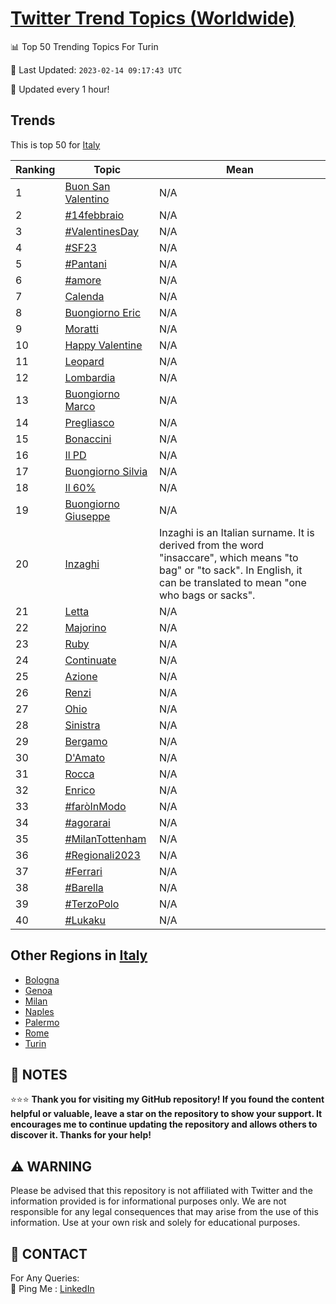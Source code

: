 [Twitter Trend Topics (Worldwide)](https://github.com/ErcinDedeoglu/Twitter-Trend-Topics)
==========


📊 Top 50 Trending Topics For Turin

📆 Last Updated: `2023-02-14 09:17:43 UTC`

🔧 Updated every 1 hour!


## Trends

This is top 50 for [Italy](</Italy>)

| Ranking | Topic | Mean |
| ------- | ------------ | ------------ |
| 1 | [Buon San Valentino](http://twitter.com/search?q=Buon+San+Valentino) | N/A |
| 2 | [#14febbraio](http://twitter.com/search?q=%2314febbraio) | N/A |
| 3 | [#ValentinesDay](http://twitter.com/search?q=%23ValentinesDay) | N/A |
| 4 | [#SF23](http://twitter.com/search?q=%23SF23) | N/A |
| 5 | [#Pantani](http://twitter.com/search?q=%23Pantani) | N/A |
| 6 | [#amore](http://twitter.com/search?q=%23amore) | N/A |
| 7 | [Calenda](http://twitter.com/search?q=Calenda) | N/A |
| 8 | [Buongiorno Eric](http://twitter.com/search?q=Buongiorno+Eric) | N/A |
| 9 | [Moratti](http://twitter.com/search?q=Moratti) | N/A |
| 10 | [Happy Valentine](http://twitter.com/search?q=Happy+Valentine) | N/A |
| 11 | [Leopard](http://twitter.com/search?q=Leopard) | N/A |
| 12 | [Lombardia](http://twitter.com/search?q=Lombardia) | N/A |
| 13 | [Buongiorno Marco](http://twitter.com/search?q=Buongiorno+Marco) | N/A |
| 14 | [Pregliasco](http://twitter.com/search?q=Pregliasco) | N/A |
| 15 | [Bonaccini](http://twitter.com/search?q=Bonaccini) | N/A |
| 16 | [Il PD](http://twitter.com/search?q=Il+PD) | N/A |
| 17 | [Buongiorno Silvia](http://twitter.com/search?q=Buongiorno+Silvia) | N/A |
| 18 | [Il 60%](http://twitter.com/search?q=Il+60%25) | N/A |
| 19 | [Buongiorno Giuseppe](http://twitter.com/search?q=Buongiorno+Giuseppe) | N/A |
| 20 | [Inzaghi](http://twitter.com/search?q=Inzaghi) | Inzaghi is an Italian surname. It is derived from the word "insaccare", which means "to bag" or "to sack". In English, it can be translated to mean "one who bags or sacks". |
| 21 | [Letta](http://twitter.com/search?q=Letta) | N/A |
| 22 | [Majorino](http://twitter.com/search?q=Majorino) | N/A |
| 23 | [Ruby](http://twitter.com/search?q=Ruby) | N/A |
| 24 | [Continuate](http://twitter.com/search?q=Continuate) | N/A |
| 25 | [Azione](http://twitter.com/search?q=Azione) | N/A |
| 26 | [Renzi](http://twitter.com/search?q=Renzi) | N/A |
| 27 | [Ohio](http://twitter.com/search?q=Ohio) | N/A |
| 28 | [Sinistra](http://twitter.com/search?q=Sinistra) | N/A |
| 29 | [Bergamo](http://twitter.com/search?q=Bergamo) | N/A |
| 30 | [D'Amato](http://twitter.com/search?q=D%27Amato) | N/A |
| 31 | [Rocca](http://twitter.com/search?q=Rocca) | N/A |
| 32 | [Enrico](http://twitter.com/search?q=Enrico) | N/A |
| 33 | [#faròInModo](http://twitter.com/search?q=%23far%c3%b2InModo) | N/A |
| 34 | [#agorarai](http://twitter.com/search?q=%23agorarai) | N/A |
| 35 | [#MilanTottenham](http://twitter.com/search?q=%23MilanTottenham) | N/A |
| 36 | [#Regionali2023](http://twitter.com/search?q=%23Regionali2023) | N/A |
| 37 | [#Ferrari](http://twitter.com/search?q=%23Ferrari) | N/A |
| 38 | [#Barella](http://twitter.com/search?q=%23Barella) | N/A |
| 39 | [#TerzoPolo](http://twitter.com/search?q=%23TerzoPolo) | N/A |
| 40 | [#Lukaku](http://twitter.com/search?q=%23Lukaku) | N/A |



## Other Regions in [Italy](</Italy>)

* [Bologna](</Italy/Bologna.md>)
* [Genoa](</Italy/Genoa.md>)
* [Milan](</Italy/Milan.md>)
* [Naples](</Italy/Naples.md>)
* [Palermo](</Italy/Palermo.md>)
* [Rome](</Italy/Rome.md>)
* [Turin](</Italy/Turin.md>)



## 📝 NOTES

⭐⭐⭐ **Thank you for visiting my GitHub repository! If you found the content helpful or valuable, leave a star on the repository to show your support. It encourages me to continue updating the repository and allows others to discover it. Thanks for your help!**


## ⚠️ WARNING

Please be advised that this repository is not affiliated with Twitter and the information provided is for informational purposes only. We are not responsible for any legal consequences that may arise from the use of this information. Use at your own risk and solely for educational purposes.


## 📨 CONTACT

 For Any Queries:  
            🏓 Ping Me : [LinkedIn](https://www.linkedin.com/in/ercindedeoglu/)
